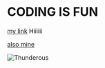 # CODING IS FUN

[my link](https://www.homedepot.com/)
Hiiiiii



[also mine](https://theforum.ticketsoffice.org/)

![Thunderous](https://th.bing.com/th/id/OIP.uyaBR1YDbt7UkqVEz1ackwHaE8?pid=ImgDet&rs=1)







